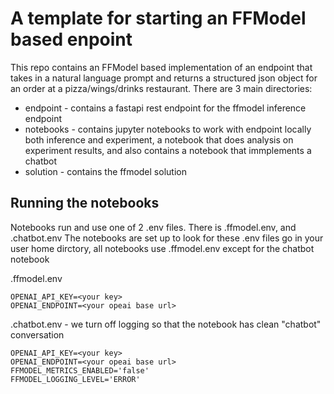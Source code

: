 # A template for starting an FFModel based enpoint

This repo contains an FFModel based implementation of an endpoint that takes in a natural language prompt and returns a structured json object for an order at a pizza/wings/drinks restaurant.
There are 3 main directories:
- endpoint - contains a fastapi rest endpoint for the ffmodel inference endpoint
- notebooks - contains jupyter notebooks to work with endpoint locally both inference and experiment, a notebook that does analysis on experiment results, and also contains a notebook that immplements a chatbot
- solution - contains the ffmodel solution

## Running the notebooks
Notebooks run and use one of 2 .env files.  There is .ffmodel.env, and .chatbot.env
The notebooks are set up to look for these .env files go in your user home dirctory, all notebooks use .ffmodel.env except for the chatbot notebook

.ffmodel.env
```
OPENAI_API_KEY=<your key>
OPENAI_ENDPOINT=<your opeai base url>
```

.chatbot.env - we turn off logging so that the notebook has clean "chatbot" conversation
```
OPENAI_API_KEY=<your key>
OPENAI_ENDPOINT=<your opeai base url>
FFMODEL_METRICS_ENABLED='false'
FFMODEL_LOGGING_LEVEL='ERROR'
```
